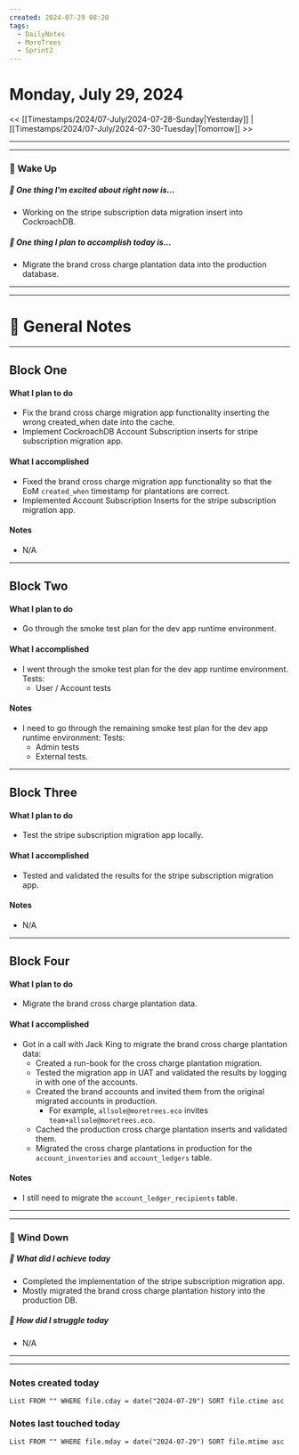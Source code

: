 ```yaml
---
created: 2024-07-29 08:20
tags:
  - DailyNotes
  - MoreTrees
  - Sprint2
---
```




#  Monday, July 29, 2024

<< [[Timestamps/2024/07-July/2024-07-28-Sunday|Yesterday]] | [[Timestamps/2024/07-July/2024-07-30-Tuesday|Tomorrow]] >>

---
---
### 📅 Wake Up
##### 🙌 One thing I'm excited about right now is...
- Working on the stripe subscription data migration insert into CockroachDB.

##### 🚀 One thing I plan to accomplish today is...
-  Migrate the brand cross charge plantation data into the production database.

---
---
# 📝 General Notes
---

## Block One
#### What I plan to do
- Fix the brand cross charge migration app functionality inserting the wrong created_when date into the cache.
- Implement CockroachDB Account Subscription inserts for stripe subscription migration app.
#### What I accomplished
- Fixed the brand cross charge migration app functionality so that the EoM `created_when` timestamp for plantations are correct.
- Implemented Account Subscription Inserts for the stripe subscription migration app.
#### Notes
- N/A
---
## Block Two
#### What I plan to do
- Go through the smoke test plan for the dev app runtime environment.
#### What I accomplished
- I went through the smoke test plan for the dev app runtime environment. Tests:
	- User / Account tests
#### Notes
- I need to go through the remaining smoke test plan for the dev app runtime environment: Tests:
	- Admin tests
	- External tests.
---
## Block Three
#### What I plan to do
- Test the stripe subscription migration app locally.
#### What I accomplished
- Tested and validated the results for the stripe subscription migration app.
#### Notes
- N/A
---
## Block Four
#### What I plan to do
- Migrate the brand cross charge plantation data.
#### What I accomplished
- Got in a call with Jack King to migrate the brand cross charge plantation data:
	- Created a run-book for the cross charge plantation migration.
	- Tested the migration app in UAT and validated the results by logging in with one of the accounts.
	- Created the brand accounts and invited them from the original migrated accounts in production.
		- For example, `allsole@moretrees.eco` invites `team+allsole@moretrees.eco`.
	- Cached the production cross charge plantation inserts and validated them.
	- Migrated the cross charge plantations in production for the `account_inventories` and `account_ledgers` table.
#### Notes
- I still need to migrate the `account_ledger_recipients` table.

---
---
### 📅 Wind Down
##### 🙌 What did I achieve today
- Completed the implementation of the stripe subscription migration app.
- Mostly migrated the brand cross charge plantation history into the production DB.

##### 🚀 How did I struggle today
* N/A

---
---
### Notes created today
```dataview
List FROM "" WHERE file.cday = date("2024-07-29") SORT file.ctime asc
```

### Notes last touched today
```dataview
List FROM "" WHERE file.mday = date("2024-07-29") SORT file.mtime asc
```